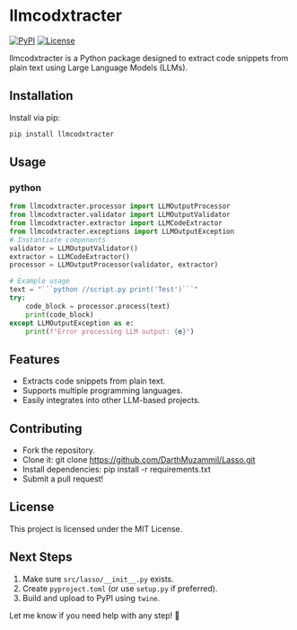 # llmcodxtracter

[![PyPI](https://img.shields.io/pypi/v/lasso.svg)](https://pypi.org/project/lasso/)
[![License](https://img.shields.io/github/license/DarthMuzammil/Lasso)](LICENSE)

llmcodxtracter is a Python package designed to extract code snippets from plain text using Large Language Models (LLMs).

## Installation

Install via pip:

```sh
pip install llmcodxtracter
```

## Usage
### python
```py
from llmcodxtracter.processor import LLMOutputProcessor
from llmcodxtracter.validator import LLMOutputValidator
from llmcodxtracter.extractor import LLMCodeExtractor
from llmcodxtracter.exceptions import LLMOutputException
# Instantiate components
validator = LLMOutputValidator()
extractor = LLMCodeExtractor()
processor = LLMOutputProcessor(validator, extractor)

# Example usage
text = "```python //script.py print('Test')```"
try:
    code_block = processor.process(text)
    print(code_block)
except LLMOutputException as e:
    print(f"Error processing LLM output: {e}")

```

## Features
- Extracts code snippets from plain text.
- Supports multiple programming languages.
- Easily integrates into other LLM-based projects.

## Contributing
- Fork the repository.
- Clone it: git clone https://github.com/DarthMuzammil/Lasso.git
- Install dependencies: pip install -r requirements.txt
- Submit a pull request!

## License
This project is licensed under the MIT License.

## Next Steps
1. Make sure `src/lasso/__init__.py` exists.
2. Create `pyproject.toml` (or use `setup.py` if preferred).
3. Build and upload to PyPI using `twine`.

Let me know if you need help with any step! 🚀
